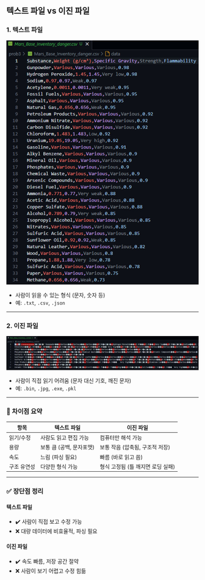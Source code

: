 ## 텍스트 파일 vs 이진 파일

### 1. 텍스트 파일

![텍스트 파일 예시](prob3/OrdinaryTextFileImage.jpg)

- 사람이 읽을 수 있는 형식 (문자, 숫자 등)
- 예: `.txt`, `.csv`, `.json`

---

### 2. 이진 파일

![이진 파일 예시](prob3/binaryFileImage.jpg)

- 사람이 직접 읽기 어려움 (문자 대신 기호, 깨진 문자)
- 예: `.bin`, `.jpg`, `.exe`, `.pkl`

---

### 📌 차이점 요약

| 항목         | 텍스트 파일             | 이진 파일                         |
|--------------|--------------------------|------------------------------------|
| 읽기/수정    | 사람도 읽고 편집 가능    | 컴퓨터만 해석 가능                 |
| 용량         | 보통 큼 (공백, 문자포맷) | 보통 작음 (압축됨, 구조적 저장)   |
| 속도         | 느림 (파싱 필요)        | 빠름 (바로 읽고 씀)                |
| 구조 유연성  | 다양한 형식 가능        | 형식 고정됨 (틀 깨지면 로딩 실패) |

---

### ✅ 장단점 정리

#### 텍스트 파일

- ✔️ 사람이 직접 보고 수정 가능  
- ❌ 대량 데이터에 비효율적, 파싱 필요

#### 이진 파일

- ✔️ 속도 빠름, 저장 공간 절약  
- ❌ 사람이 보기 어렵고 수정 힘듦
